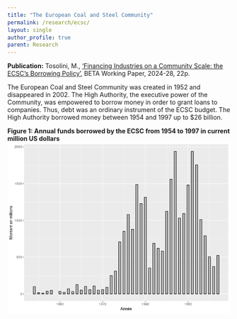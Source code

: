 ```yaml
---
title: "The European Coal and Steel Community"
permalink: /research/ecsc/
layout: single
author_profile: true
parent: Research
---
```


**Publication:** Tosolini, M., [‘Financing Industries on a Community Scale: the ECSC’s Borrowing Policy’](https://beta.u-strasbg.fr/WP/2024/2024-28.pdf), BETA Working Paper, 2024-28, 22p.


The European Coal and Steel Community was created in 1952 and disappeared in 2002. The High Authority, the executive power of the Community, was empowered to borrow money in order to grant loans to companies. Thus, debt was an ordinary instrument of the ECSC budget. The High Authority borrowed money between 1954 and 1997 up to $26 billion.


**Figure 1: Annual funds borrowed by the ECSC from 1954 to 1997 in current million US dollars**
![Montants empruntés](/images/total_par_an_courants.png)
